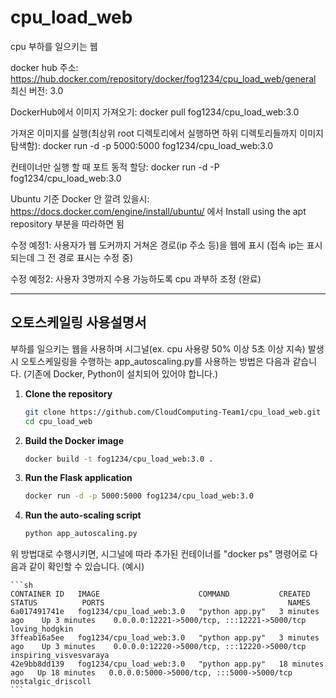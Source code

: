 # cpu_load_web
cpu 부하를 일으키는 웹

docker hub 주소: https://hub.docker.com/repository/docker/fog1234/cpu_load_web/general
최신 버전: 3.0

DockerHub에서 이미지 가져오기: docker pull fog1234/cpu_load_web:3.0

가져온 이미지를 실행(최상위 root 디렉토리에서 실행하면 하위 디렉토리들까지 이미지 탐색함): docker run -d -p 5000:5000 fog1234/cpu_load_web:3.0

컨테이너만 실행 할 때 포트 동적 할당: docker run -d -P fog1234/cpu_load_web:3.0

Ubuntu 기준 Docker 안 깔려 있을시: https://docs.docker.com/engine/install/ubuntu/ 에서 Install using the apt repository 부분을 따라하면 됨

수정 예정1: 사용자가 웹 도커까지 거쳐온 경로(ip 주소 등)을 웹에 표시 (접속 ip는 표시되는데 그 전 경로 표시는 수정 중)

수정 예정2: 사용자 3명까지 수용 가능하도록 cpu 과부하 조정 (완료)

---
## 오토스케일링 사용설명서

부하를 일으키는 웹을 사용하며 시그널(ex. cpu 사용량 50% 이상 5초 이상 지속) 발생 시 오토스케일링을 수행하는 app_autoscaling.py를 사용하는 방법은 다음과 같습니다. 
(기존에 Docker, Python이 설치되어 있어야 합니다.)

1. **Clone the repository**

    ```sh
    git clone https://github.com/CloudComputing-Team1/cpu_load_web.git
    cd cpu_load_web
    ```

2. **Build the Docker image**

    ```sh
    docker build -t fog1234/cpu_load_web:3.0 .
    ```

3. **Run the Flask application**

    ```sh
    docker run -d -p 5000:5000 fog1234/cpu_load_web:3.0
    ```

4. **Run the auto-scaling script**

    ```sh
    python app_autoscaling.py
    ```

위 방법대로 수행시키면, 시그널에 따라 추가된 컨테이너를 "docker ps" 명령어로 다음과 같이 확인할 수 있습니다. (예시)

    ```sh
    CONTAINER ID   IMAGE                      COMMAND           CREATED          STATUS          PORTS                                         NAMES
    6a017491741e   fog1234/cpu_load_web:3.0   "python app.py"   3 minutes ago    Up 3 minutes    0.0.0.0:12221->5000/tcp, :::12221->5000/tcp   loving_hodgkin
    3ffeab16a5ee   fog1234/cpu_load_web:3.0   "python app.py"   3 minutes ago    Up 3 minutes    0.0.0.0:12220->5000/tcp, :::12220->5000/tcp   inspiring_visvesvaraya
    42e9bb8dd139   fog1234/cpu_load_web:3.0   "python app.py"   18 minutes ago   Up 18 minutes   0.0.0.0:5000->5000/tcp, :::5000->5000/tcp     nostalgic_driscoll
    ```
